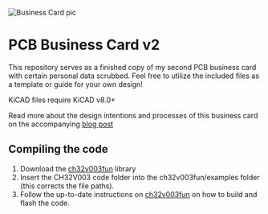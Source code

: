 ![Business Card pic](https://raw.githubusercontent.com/laplacier/PCB-Business-Card-v2/main/bcard_v2.png)
# PCB Business Card v2
This repository serves as a finished copy of my second PCB business card with certain personal data scrubbed. Feel free to utilize the included files as a template or guide for your own design!

KiCAD files require KiCAD v8.0+

Read more about the design intentions and processes of this business card on the accompanying [blog post](https://www.laplacier.com/pcb-business-card)

## Compiling the code
1. Download the [ch32v003fun](https://github.com/cnlohr/ch32v003fun) library
2. Insert the CH32V003 code folder into the ch32v003fun/examples folder (this corrects the file paths).
3. Follow the up-to-date instructions on [ch32v003fun](https://github.com/cnlohr/ch32v003fun) on how to build and flash the code.
